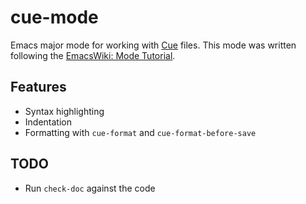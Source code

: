 # cue-mode

Emacs major mode for working with [Cue](https://cuelang.org) files. This mode was written following the [EmacsWiki: Mode Tutorial](https://www.emacswiki.org/emacs/ModeTutorial).

## Features

- Syntax highlighting
- Indentation
- Formatting with `cue-format` and `cue-format-before-save`

## TODO

- Run `check-doc` against the code
